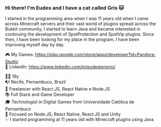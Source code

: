 ### Hi there! I'm Eudes and I have a cat called Gris 🐱

I started in the programming area when I was 11 years old when I came across Minecraft servers and their vast world of plugins spread across the Bukkit community, I started to learn Java and became interested in continuing the development of SpotProtection and SpotVip plugins. Since then, I have been looking for my place in the program, I have been improving myself day by day.

🎮 My Games: https://play.google.com/store/apps/developer?id=Pandora-Studio
<br />
💬 LinkedIn: https://www.linkedin.com/in/eudestenorio/

👨🏻‍ 19y
<br />
📭 Recife, Pernambuco, Brazil
<br />
💼 Freelancer with React.JS, React Native e Node.JS
<br />
📚 Full Stack and Game Developer
<br />
🎓 Technologist in Digital Games from Universidade Católica de Pernambuco
<br />
🎯 Focused on Node.JS, React Native, React.JS and Unity
<br />
✨ I started programming at 11 years old with Minecraft plugins using Java
